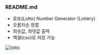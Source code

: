 ### README.md

 - 로또(Lotto) Number Generator (Lottery)
 - 오름차순 정렬
 - 최솟값, 최댓값 출력
 - 엑셀(csv)로 저장 가능

![lotto](https://user-images.githubusercontent.com/59375857/95128207-0aa3e700-0794-11eb-8e93-ccb1421bb2a3.png)
